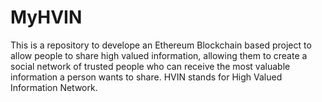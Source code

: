 # MyHVIN
This is a repository to develope an Ethereum Blockchain based project to allow people to share high valued information, allowing them to create a social network of trusted people who can receive the most valuable information a person wants to share.
HVIN stands for High Valued Information Network.
